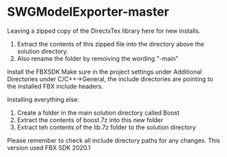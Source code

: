 # SWGModelExporter-master

Leaving a zipped copy of the DirectxTex library here for new installs.
1) Extract the contents of this zipped file into the directory above the solution directory.
2) Also rename the folder by remoiving the wording "-main"

Install the FBXSDK
Make sure in the project settings under Additional Directories under C/C++->General, the include directories are pointing to the installed FBX include headers.

Installing everything else:
1) Create a folder in the main solution directory called Boost
2) Extract the contents of boost.7z into this new folder
3) Extract teh contents of the lib.7z folder to the solution directory

Please remember to check all include directory paths for any changes. This version used FBX SDK 2020.1

 